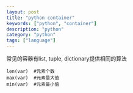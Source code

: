```yaml
---
layout: post
title: "python container"
keywords: ["python", "container"]
description: "python"
category: "python"
tags: ["language"]
---
```


常见的容器有list, tuple, dictionary提供相同的算法
```
len(var)  #元素个数
max(var)  #元素最大值
min(var)  #元素最小值
```

